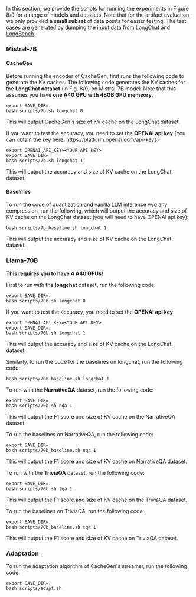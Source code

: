 In this section, we provide the scripts for running the experiments in Figure 8/9 for a range of models and datasets. 
Note that for the artifact evaluation, we only provided **a small subset** of data points for easier testing. 
The test cases are generated by dumping the input data from [LongChat](https://github.com/DachengLi1/LongChat) and [LongBench](https://github.com/THUDM/LongBench).

### Mistral-7B

#### CacheGen 
Before running the encoder of CacheGen, first runs the following code to generate the KV caches. The following code generates the KV caches for the **LongChat dataset** (in Fig. 8/9) on Mistral-7B model.
Note that this assumes you have **one A40 GPU with 48GB GPU memeory**. 


```
export SAVE_DIR=.
bash scripts/7b.sh longchat 0
```

This will output CacheGen's size of KV cache on the LongChat dataset. 

If you want to test the accuracy, you need to set the **OPENAI api key** (You can obtain the key here: https://platform.openai.com/api-keys)
```
export OPENAI_API_KEY=<YOUR API KEY>
export SAVE_DIR=.
bash scripts/7b.sh longchat 1
```
This will output the accuracy and size of KV cache on the LongChat dataset. 

#### Baselines

To run the code of quantization and vanilla LLM inference w/o any compression, run the following, which will output the accuracy and size of KV cache on the LongChat dataset (you will need to have OPENAI api key): 

```
bash scripts/7b_baseline.sh longchat 1 
```
This will output the accuracy and size of KV cache on the LongChat dataset. 



### Llama-70B

**This requires you to have 4 A40 GPUs!**

First to run with the **longchat** dataset,  run the following code:
```
export SAVE_DIR=.
bash scripts/70b.sh longchat 0
```

If you want to test the accuracy, you need to set the **OPENAI api key**
```
export OPENAI_API_KEY=<YOUR API KEY>
export SAVE_DIR=.
bash scripts/70b.sh longchat 1
```
This will output the accuracy and size of KV cache on the LongChat dataset. 


Similarly, to run the code for the baselines on longchat, run the following code:

```
bash scripts/70b_baseline.sh longchat 1 
```

To run with the **NarrativeQA** dataset, run the following code:
```
export SAVE_DIR=.
bash scripts/70b.sh nqa 1
```
This will output the F1 score and size of KV cache on the NarrativeQA dataset. 

To run the baselines on NarrativeQA, run the following code:

```
export SAVE_DIR=.
bash scripts/70b_baseline.sh nqa 1
```
This will output the F1 score and size of KV cache on NarrativeQA dataset. 


To run with the **TriviaQA** dataset, run the following code:
```
export SAVE_DIR=.
bash scripts/70b.sh tqa 1
```
This will output the F1 score and size of KV cache on the TriviaQA dataset. 


To run the baselines on TriviaQA, run the following code:

```
export SAVE_DIR=.
bash scripts/70b_baseline.sh tqa 1
```
This will output the F1 score and size of KV cache on TriviaQA dataset. 


### Adaptation

To run the adaptation algorithm of CacheGen's streamer, run the following code:

```
export SAVE_DIR=.
bash scripts/adapt.sh 
```